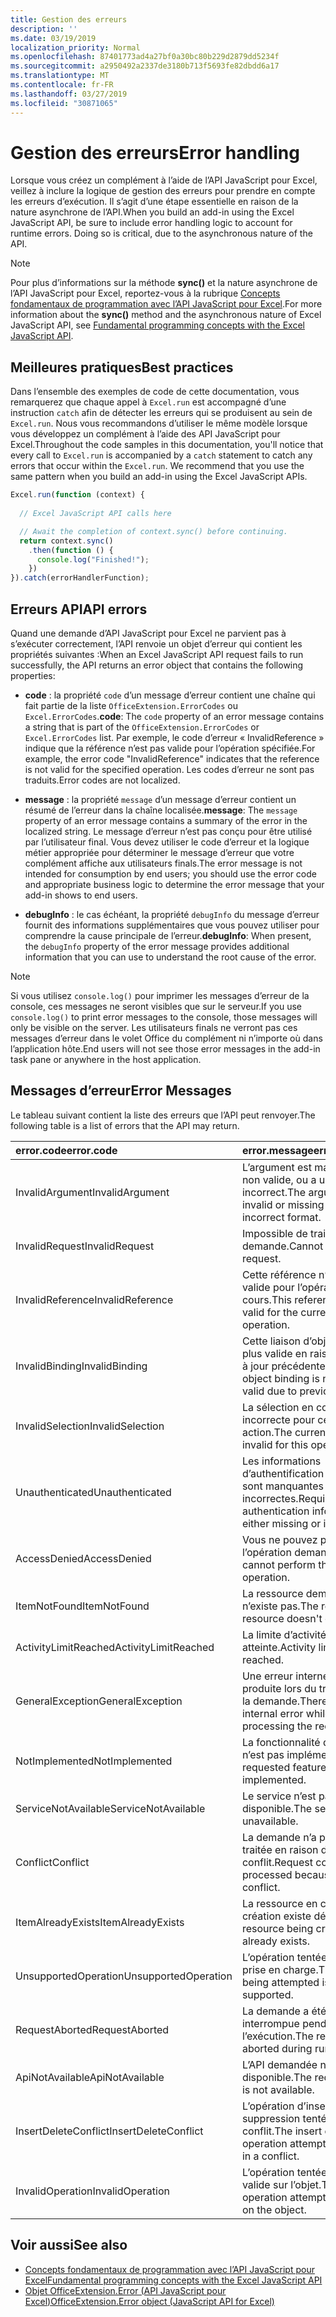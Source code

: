 ```yaml
---
title: Gestion des erreurs
description: ''
ms.date: 03/19/2019
localization_priority: Normal
ms.openlocfilehash: 87401773ad4a27bf0a30bc80b229d2879dd5234f
ms.sourcegitcommit: a2950492a2337de3180b713f5693fe82dbdd6a17
ms.translationtype: MT
ms.contentlocale: fr-FR
ms.lasthandoff: 03/27/2019
ms.locfileid: "30871065"
---
```

# <a name="error-handling"></a><span data-ttu-id="48ec7-102">Gestion des erreurs</span><span class="sxs-lookup"><span data-stu-id="48ec7-102">Error handling</span></span>

<span data-ttu-id="48ec7-p101">Lorsque vous créez un complément à l’aide de l’API JavaScript pour Excel, veillez à inclure la logique de gestion des erreurs pour prendre en compte les erreurs d’exécution. Il s’agit d’une étape essentielle en raison de la nature asynchrone de l’API.</span><span class="sxs-lookup"><span data-stu-id="48ec7-p101">When you build an add-in using the Excel JavaScript API, be sure to include error handling logic to account for runtime errors. Doing so is critical, due to the asynchronous nature of the API.</span></span>

> [!NOTE]
> <span data-ttu-id="48ec7-105">Pour plus d’informations sur la méthode **sync()** et la nature asynchrone de l’API JavaScript pour Excel, reportez-vous à la rubrique [Concepts fondamentaux de programmation avec l’API JavaScript pour Excel](excel-add-ins-core-concepts.md).</span><span class="sxs-lookup"><span data-stu-id="48ec7-105">For more information about the **sync()** method and the asynchronous nature of Excel JavaScript API, see [Fundamental programming concepts with the Excel JavaScript API](excel-add-ins-core-concepts.md).</span></span>

## <a name="best-practices"></a><span data-ttu-id="48ec7-106">Meilleures pratiques</span><span class="sxs-lookup"><span data-stu-id="48ec7-106">Best practices</span></span>

<span data-ttu-id="48ec7-p102">Dans l’ensemble des exemples de code de cette documentation, vous remarquerez que chaque appel à `Excel.run` est accompagné d’une instruction `catch` afin de détecter les erreurs qui se produisent au sein de `Excel.run`. Nous vous recommandons d’utiliser le même modèle lorsque vous développez un complément à l’aide des API JavaScript pour Excel.</span><span class="sxs-lookup"><span data-stu-id="48ec7-p102">Throughout the code samples in this documentation, you'll notice that every call to `Excel.run` is accompanied by a `catch` statement to catch any errors that occur within the `Excel.run`. We recommend that you use the same pattern when you build an add-in using the Excel JavaScript APIs.</span></span>

```js
Excel.run(function (context) {
  
  // Excel JavaScript API calls here

  // Await the completion of context.sync() before continuing.
  return context.sync()
    .then(function () {
      console.log("Finished!");
    })
}).catch(errorHandlerFunction);
```

## <a name="api-errors"></a><span data-ttu-id="48ec7-109">Erreurs API</span><span class="sxs-lookup"><span data-stu-id="48ec7-109">API errors</span></span>

<span data-ttu-id="48ec7-110">Quand une demande d’API JavaScript pour Excel ne parvient pas à s’exécuter correctement, l’API renvoie un objet d’erreur qui contient les propriétés suivantes :</span><span class="sxs-lookup"><span data-stu-id="48ec7-110">When an Excel JavaScript API request fails to run successfully, the API returns an error object that contains the following properties:</span></span>

- <span data-ttu-id="48ec7-111">**code** :  la propriété `code` d’un message d’erreur contient une chaîne qui fait partie de la liste `OfficeExtension.ErrorCodes` ou `Excel.ErrorCodes`.</span><span class="sxs-lookup"><span data-stu-id="48ec7-111">**code**:  The `code` property of an error message contains a string that is part of the `OfficeExtension.ErrorCodes` or `Excel.ErrorCodes` list.</span></span> <span data-ttu-id="48ec7-112">Par exemple, le code d’erreur « InvalidReference » indique que la référence n’est pas valide pour l’opération spécifiée.</span><span class="sxs-lookup"><span data-stu-id="48ec7-112">For example, the error code "InvalidReference" indicates that the reference is not valid for the specified operation.</span></span> <span data-ttu-id="48ec7-113">Les codes d’erreur ne sont pas traduits.</span><span class="sxs-lookup"><span data-stu-id="48ec7-113">Error codes are not localized.</span></span>

- <span data-ttu-id="48ec7-114">**message** : la propriété `message` d’un message d’erreur contient un résumé de l’erreur dans la chaîne localisée.</span><span class="sxs-lookup"><span data-stu-id="48ec7-114">**message**: The `message` property of an error message contains a summary of the error in the localized string.</span></span> <span data-ttu-id="48ec7-115">Le message d’erreur n’est pas conçu pour être utilisé par l’utilisateur final. Vous devez utiliser le code d’erreur et la logique métier appropriée pour déterminer le message d’erreur que votre complément affiche aux utilisateurs finals.</span><span class="sxs-lookup"><span data-stu-id="48ec7-115">The error message is not intended for consumption by end users; you should use the error code and appropriate business logic to determine the error message that your add-in shows to end users.</span></span>

- <span data-ttu-id="48ec7-116">**debugInfo** : le cas échéant, la propriété `debugInfo` du message d’erreur fournit des informations supplémentaires que vous pouvez utiliser pour comprendre la cause principale de l’erreur.</span><span class="sxs-lookup"><span data-stu-id="48ec7-116">**debugInfo**: When present, the `debugInfo` property of the error message provides additional information that you can use to understand the root cause of the error.</span></span>

> [!NOTE]
> <span data-ttu-id="48ec7-117">Si vous utilisez `console.log()` pour imprimer les messages d’erreur de la console, ces messages ne seront visibles que sur le serveur.</span><span class="sxs-lookup"><span data-stu-id="48ec7-117">If you use `console.log()` to print error messages to the console, those messages will only be visible on the server.</span></span> <span data-ttu-id="48ec7-118">Les utilisateurs finals ne verront pas ces messages d’erreur dans le volet Office du complément ni n’importe où dans l’application hôte.</span><span class="sxs-lookup"><span data-stu-id="48ec7-118">End users will not see those error messages in the add-in task pane or anywhere in the host application.</span></span>

## <a name="error-messages"></a><span data-ttu-id="48ec7-119">Messages d’erreur</span><span class="sxs-lookup"><span data-stu-id="48ec7-119">Error Messages</span></span>

<span data-ttu-id="48ec7-120">Le tableau suivant contient la liste des erreurs que l’API peut renvoyer.</span><span class="sxs-lookup"><span data-stu-id="48ec7-120">The following table is a list of errors that the API may return.</span></span>

|<span data-ttu-id="48ec7-121">error.code</span><span class="sxs-lookup"><span data-stu-id="48ec7-121">error.code</span></span> | <span data-ttu-id="48ec7-122">error.message</span><span class="sxs-lookup"><span data-stu-id="48ec7-122">error.message</span></span> |
|:----------|:--------------|
|<span data-ttu-id="48ec7-123">InvalidArgument</span><span class="sxs-lookup"><span data-stu-id="48ec7-123">InvalidArgument</span></span> |<span data-ttu-id="48ec7-124">L’argument est manquant ou non valide, ou a un format incorrect.</span><span class="sxs-lookup"><span data-stu-id="48ec7-124">The argument is invalid or missing or has an incorrect format.</span></span>|
|<span data-ttu-id="48ec7-125">InvalidRequest</span><span class="sxs-lookup"><span data-stu-id="48ec7-125">InvalidRequest</span></span>  |<span data-ttu-id="48ec7-126">Impossible de traiter la demande.</span><span class="sxs-lookup"><span data-stu-id="48ec7-126">Cannot process the request.</span></span>|
|<span data-ttu-id="48ec7-127">InvalidReference</span><span class="sxs-lookup"><span data-stu-id="48ec7-127">InvalidReference</span></span>|<span data-ttu-id="48ec7-128">Cette référence n’est pas valide pour l’opération en cours.</span><span class="sxs-lookup"><span data-stu-id="48ec7-128">This reference is not valid for the current operation.</span></span>|
|<span data-ttu-id="48ec7-129">InvalidBinding</span><span class="sxs-lookup"><span data-stu-id="48ec7-129">InvalidBinding</span></span>  |<span data-ttu-id="48ec7-130">Cette liaison d’objets n’est plus valide en raison de mises à jour précédentes.</span><span class="sxs-lookup"><span data-stu-id="48ec7-130">This object binding is no longer valid due to previous updates.</span></span>|
|<span data-ttu-id="48ec7-131">InvalidSelection</span><span class="sxs-lookup"><span data-stu-id="48ec7-131">InvalidSelection</span></span>|<span data-ttu-id="48ec7-132">La sélection en cours est incorrecte pour cette action.</span><span class="sxs-lookup"><span data-stu-id="48ec7-132">The current selection is invalid for this operation.</span></span>|
|<span data-ttu-id="48ec7-133">Unauthenticated</span><span class="sxs-lookup"><span data-stu-id="48ec7-133">Unauthenticated</span></span> |<span data-ttu-id="48ec7-134">Les informations d’authentification requises sont manquantes ou incorrectes.</span><span class="sxs-lookup"><span data-stu-id="48ec7-134">Required authentication information is either missing or invalid.</span></span>|
|<span data-ttu-id="48ec7-135">AccessDenied</span><span class="sxs-lookup"><span data-stu-id="48ec7-135">AccessDenied</span></span> |<span data-ttu-id="48ec7-136">Vous ne pouvez pas effectuer l’opération demandée.</span><span class="sxs-lookup"><span data-stu-id="48ec7-136">You cannot perform the requested operation.</span></span>|
|<span data-ttu-id="48ec7-137">ItemNotFound</span><span class="sxs-lookup"><span data-stu-id="48ec7-137">ItemNotFound</span></span> |<span data-ttu-id="48ec7-138">La ressource demandée n’existe pas.</span><span class="sxs-lookup"><span data-stu-id="48ec7-138">The requested resource doesn't exist.</span></span>|
|<span data-ttu-id="48ec7-139">ActivityLimitReached</span><span class="sxs-lookup"><span data-stu-id="48ec7-139">ActivityLimitReached</span></span>|<span data-ttu-id="48ec7-140">La limite d’activité a été atteinte.</span><span class="sxs-lookup"><span data-stu-id="48ec7-140">Activity limit has been reached.</span></span>|
|<span data-ttu-id="48ec7-141">GeneralException</span><span class="sxs-lookup"><span data-stu-id="48ec7-141">GeneralException</span></span>|<span data-ttu-id="48ec7-142">Une erreur interne s’est produite lors du traitement de la demande.</span><span class="sxs-lookup"><span data-stu-id="48ec7-142">There was an internal error while processing the request.</span></span>|
|<span data-ttu-id="48ec7-143">NotImplemented</span><span class="sxs-lookup"><span data-stu-id="48ec7-143">NotImplemented</span></span>  |<span data-ttu-id="48ec7-144">La fonctionnalité demandée n’est pas implémentée</span><span class="sxs-lookup"><span data-stu-id="48ec7-144">The requested feature isn't implemented.</span></span>|
|<span data-ttu-id="48ec7-145">ServiceNotAvailable</span><span class="sxs-lookup"><span data-stu-id="48ec7-145">ServiceNotAvailable</span></span>|<span data-ttu-id="48ec7-146">Le service n’est pas disponible.</span><span class="sxs-lookup"><span data-stu-id="48ec7-146">The service is unavailable.</span></span>|
|<span data-ttu-id="48ec7-147">Conflict</span><span class="sxs-lookup"><span data-stu-id="48ec7-147">Conflict</span></span>|<span data-ttu-id="48ec7-148">La demande n’a pas pu être traitée en raison d’un conflit.</span><span class="sxs-lookup"><span data-stu-id="48ec7-148">Request could not be processed because of a conflict.</span></span>|
|<span data-ttu-id="48ec7-149">ItemAlreadyExists</span><span class="sxs-lookup"><span data-stu-id="48ec7-149">ItemAlreadyExists</span></span>|<span data-ttu-id="48ec7-150">La ressource en cours de création existe déjà.</span><span class="sxs-lookup"><span data-stu-id="48ec7-150">The resource being created already exists.</span></span>|
|<span data-ttu-id="48ec7-151">UnsupportedOperation</span><span class="sxs-lookup"><span data-stu-id="48ec7-151">UnsupportedOperation</span></span>|<span data-ttu-id="48ec7-152">L’opération tentée n’est pas prise en charge.</span><span class="sxs-lookup"><span data-stu-id="48ec7-152">The operation being attempted is not supported.</span></span>|
|<span data-ttu-id="48ec7-153">RequestAborted</span><span class="sxs-lookup"><span data-stu-id="48ec7-153">RequestAborted</span></span>|<span data-ttu-id="48ec7-154">La demande a été interrompue pendant l’exécution.</span><span class="sxs-lookup"><span data-stu-id="48ec7-154">The request was aborted during run time.</span></span>|
|<span data-ttu-id="48ec7-155">ApiNotAvailable</span><span class="sxs-lookup"><span data-stu-id="48ec7-155">ApiNotAvailable</span></span>|<span data-ttu-id="48ec7-156">L’API demandée n’est pas disponible.</span><span class="sxs-lookup"><span data-stu-id="48ec7-156">The requested API is not available.</span></span>|
|<span data-ttu-id="48ec7-157">InsertDeleteConflict</span><span class="sxs-lookup"><span data-stu-id="48ec7-157">InsertDeleteConflict</span></span>|<span data-ttu-id="48ec7-158">L’opération d’insertion ou de suppression tentée a créé un conflit.</span><span class="sxs-lookup"><span data-stu-id="48ec7-158">The insert or delete operation attempted resulted in a conflict.</span></span>|
|<span data-ttu-id="48ec7-159">InvalidOperation</span><span class="sxs-lookup"><span data-stu-id="48ec7-159">InvalidOperation</span></span>|<span data-ttu-id="48ec7-160">L’opération tentée n’est pas valide sur l’objet.</span><span class="sxs-lookup"><span data-stu-id="48ec7-160">The operation attempted is invalid on the object.</span></span>|

## <a name="see-also"></a><span data-ttu-id="48ec7-161">Voir aussi</span><span class="sxs-lookup"><span data-stu-id="48ec7-161">See also</span></span>

- [<span data-ttu-id="48ec7-162">Concepts fondamentaux de programmation avec l’API JavaScript pour Excel</span><span class="sxs-lookup"><span data-stu-id="48ec7-162">Fundamental programming concepts with the Excel JavaScript API</span></span>](excel-add-ins-core-concepts.md)
- [<span data-ttu-id="48ec7-163">Objet OfficeExtension.Error (API JavaScript pour Excel)</span><span class="sxs-lookup"><span data-stu-id="48ec7-163">OfficeExtension.Error object (JavaScript API for Excel)</span></span>](/javascript/api/office/officeextension.error)
